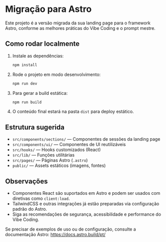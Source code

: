 # Migração para Astro

Este projeto é a versão migrada da sua landing page para o framework Astro, conforme as melhores práticas do Vibe Coding e o prompt mestre.

## Como rodar localmente

1. Instale as dependências:
   ```sh
   npm install
   ```
2. Rode o projeto em modo desenvolvimento:
   ```sh
   npm run dev
   ```
3. Para gerar a build estática:
   ```sh
   npm run build
   ```
4. O conteúdo final estará na pasta `dist` para deploy estático.

## Estrutura sugerida

- `src/components/sections/` — Componentes de sessões da landing page
- `src/components/ui/` — Componentes de UI reutilizáveis
- `src/hooks/` — Hooks customizados (React)
- `src/lib/` — Funções utilitárias
- `src/pages/` — Páginas Astro (`.astro`)
- `public/` — Assets estáticos (imagens, fontes)

## Observações
- Componentes React são suportados em Astro e podem ser usados com diretivas como `client:load`.
- TailwindCSS e outras integrações já estão preparadas via configuração padrão do Astro.
- Siga as recomendações de segurança, acessibilidade e performance do Vibe Coding.

Se precisar de exemplos de uso ou de configuração, consulte a documentação Astro: https://docs.astro.build/pt/
